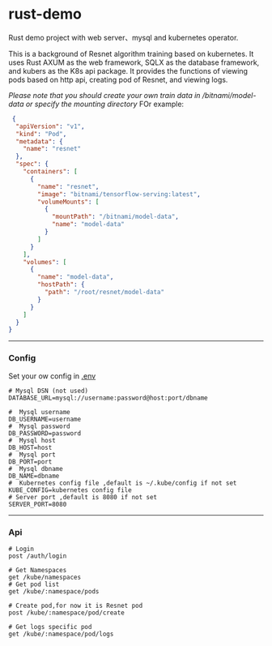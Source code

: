 # rust-demo

Rust demo project with web server、mysql and kubernetes operator.

This is a background of Resnet algorithm training based on kubernetes. It uses Rust AXUM as the web framework, SQLX as
the database framework, and kubers as the K8s api package. It provides the functions of viewing pods based on http api,
creating pod of Resnet, and viewing logs.

*Please note that you should create your own train data in /bitnami/model-data or specify the mounting directory*
FOr example:
```json
 {
  "apiVersion": "v1",
  "kind": "Pod",
  "metadata": {
    "name": "resnet"
  },
  "spec": {
    "containers": [
      {
        "name": "resnet",
        "image": "bitnami/tensorflow-serving:latest",
        "volumeMounts": [
          {
            "mountPath": "/bitnami/model-data",
            "name": "model-data"
          }
        ]
      }
    ],
    "volumes": [
      {
        "name": "model-data",
        "hostPath": {
          "path": "/root/resnet/model-data"
        }
      }
    ]
  }
}


```


----

### Config

Set your ow config in [.env](.env)

```shell
# Mysql DSN (not used)
DATABASE_URL=mysql://username:password@host:port/dbname

#  Mysql username
DB_USERNAME=username
#  Mysql password
DB_PASSWORD=password
#  Mysql host
DB_HOST=host
#  Mysql port
DB_PORT=port
#  Mysql dbname
DB_NAME=dbname
#  Kubernetes config file ,default is ~/.kube/config if not set
KUBE_CONFIG=kubernetes config file
# Server port ,default is 8080 if not set
SERVER_PORT=8080

```

---

### Api

```curl
# Login
post /auth/login

# Get Namespaces
get /kube/namespaces
# Get pod list
get /kube/:namespace/pods

# Create pod,for now it is Resnet pod
post /kube/:namespace/pod/create

# Get logs specific pod
get /kube/:namespace/pod/logs
```



